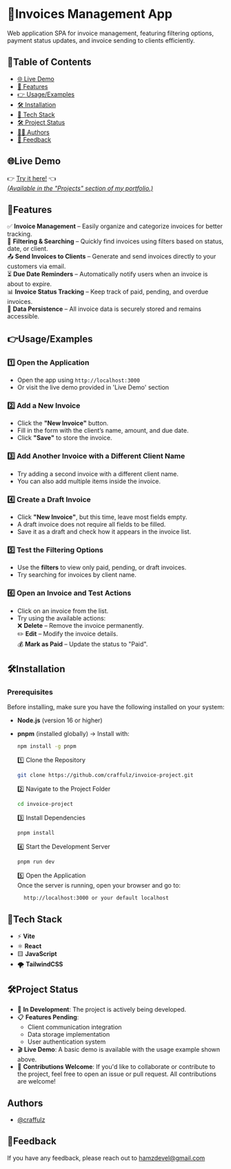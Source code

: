 
# 📑Invoices Management App

Web application SPA for invoice management, featuring filtering options, payment status updates, and invoice sending to clients efficiently.


## 📑Table of Contents
- [🌐 Live Demo](#live-demo)
- [🚀 Features](#features)
- [👉 Usage/Examples](#usageexamples)
- [🛠 Installation](#installation)
- [🧰 Tech Stack](#tech-stack)
- [🛠️ Project Status](#project-status)
- [👩‍💻 Authors](#authors)
- [💬 Feedback](#feedback)
## 🌐Live Demo

👉 [Try it here!](https://invoice-project-craffulzs-projects.vercel.app/) 👈  
[_(Available in the "Projects" section of my portfolio.)_](https://www.hamzachikri.online) 



## 🚀Features  

✅ **Invoice Management** – Easily organize and categorize invoices for better tracking.  
📂 **Filtering & Searching** – Quickly find invoices using filters based on status, date, or client.  
📤 **Send Invoices to Clients** – Generate and send invoices directly to your customers via email.  
⏳ **Due Date Reminders** – Automatically notify users when an invoice is about to expire.  
📊 **Invoice Status Tracking** – Keep track of paid, pending, and overdue invoices.  
💾 **Data Persistence** – All invoice data is securely stored and remains accessible.  
## 👉Usage/Examples

### **1️⃣ Open the Application**  
- Open the app using `http://localhost:3000`  
- Or visit the live demo provided in 'Live Demo' section

### **2️⃣ Add a New Invoice**  
- Click the **"New Invoice"** button.  
- Fill in the form with the client’s name, amount, and due date.  
- Click **"Save"** to store the invoice.  

### **3️⃣ Add Another Invoice with a Different Client Name**  
- Try adding a second invoice with a different client name.  
- You can also add multiple items inside the invoice.  

### **4️⃣ Create a Draft Invoice**  
- Click **"New Invoice"**, but this time, leave most fields empty.  
- A draft invoice does not require all fields to be filled.  
- Save it as a draft and check how it appears in the invoice list.  

### **5️⃣ Test the Filtering Options**  
- Use the **filters** to view only paid, pending, or draft invoices.  
- Try searching for invoices by client name.  

### **6️⃣ Open an Invoice and Test Actions**  
- Click on an invoice from the list.  
- Try using the available actions:  
  ❌ **Delete** – Remove the invoice permanently.  
  ✏️ **Edit** – Modify the invoice details.  
  💰 **Mark as Paid** – Update the status to "Paid".  
## 🛠Installation  

### **Prerequisites**  
Before installing, make sure you have the following installed on your system:  
- **Node.js** (version 16 or higher)  
- **pnpm** (installed globally) → Install with:  

  ```bash
  npm install -g pnpm
  ```
    1️⃣ Clone the Repository  
  ```bash
  git clone https://github.com/craffulz/invoice-project.git
  ```
  2️⃣ Navigate to the Project Folder  
  ```bash
  cd invoice-project
  ```
  3️⃣ Install Dependencies  
  ```bash
  pnpm install
  ```
  4️⃣ Start the Development Server  
  ```bash
  pnpm run dev
  ```
  5️⃣ Open the Application  
        Once the server is running, open your browser and go to:  
  ```bash
    http://localhost:3000 or your default localhost


## 🧰Tech Stack

- ⚡ **Vite**
- ⚛️ **React**
- 🟨 **JavaScript**
- 🌪️ **TailwindCSS**

## 🛠️Project Status

- 🚧 **In Development**: The project is actively being developed.
- 📋 **Features Pending**:
  - Client communication integration
  - Data storage implementation
  - User authentication system
- 🎬 **Live Demo**: A basic demo is available with the usage example shown above.
- 🤝 **Contributions Welcome**: If you'd like to collaborate or contribute to the project, feel free to open an issue or pull request. All contributions are welcome!
## Authors

- [@craffulz](https://www.github.com/craffulz)


## 💬Feedback

If you have any feedback, please reach out to hamzdevel@gmail.com

